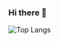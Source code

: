 ### Hi there 👋

<!--
**fabioalmeida132/fabioalmeida132** is a ✨ _special_ ✨ repository because its `README.md` (this file) appears on your GitHub profile.

Here are some ideas to get you started:

- 🔭 I’m currently working on ...
- 🌱 I’m currently learning ...
- 👯 I’m looking to collaborate on ...
- 🤔 I’m looking for help with ...
- 💬 Ask me about ...
- 📫 How to reach me: ...
- 😄 Pronouns: ...
- ⚡ Fun fact: ...
-->


 ![Top Langs](https://github-readme-stats.vercel.app/api/top-langs/?username=fabioalmeida132&theme=tokyonight)
